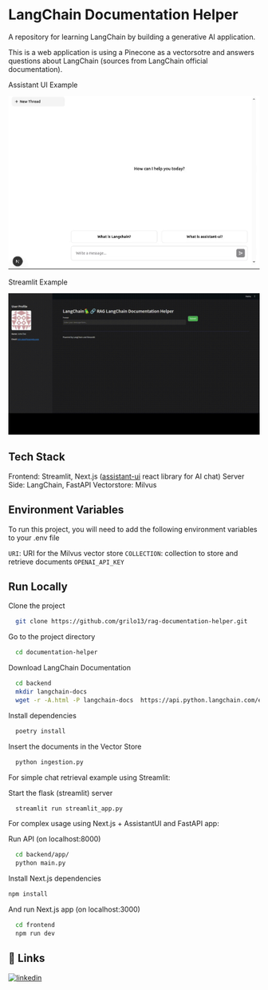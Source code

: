 # LangChain Documentation Helper

A repository for learning LangChain by building a generative AI application.

This is a web application is using a Pinecone as a vectorsotre and answers questions about LangChain 
(sources from LangChain official documentation).

Assistant UI Example

![Description](https://github.com/grilo13/rag-documentation-helper/blob/main/static/assistant_ui_rag.gif)

Streamlit Example

![Description](https://github.com/grilo13/rag-documentation-helper/blob/main/static/streamlit_rag.gif)

## Tech Stack
Frontend: Streamlit, Next.js ([assistant-ui](https://github.com/assistant-ui/assistant-ui/tree/main) react library for AI chat)
Server Side: LangChain, FastAPI
Vectorstore: Milvus

## Environment Variables

To run this project, you will need to add the following environment variables to your .env file

`URI`: URI for the Milvus vector store
`COLLECTION`: collection to store and retrieve documents
`OPENAI_API_KEY`

## Run Locally

Clone the project

```bash
  git clone https://github.com/grilo13/rag-documentation-helper.git
```

Go to the project directory

```bash
  cd documentation-helper
```

Download LangChain Documentation
```bash
  cd backend
  mkdir langchain-docs
  wget -r -A.html -P langchain-docs  https://api.python.langchain.com/en/latest
```

Install dependencies

```bash
  poetry install
```

Insert the documents in the Vector Store
```bash
  python ingestion.py
```


For simple chat retrieval example using Streamlit:

Start the flask (streamlit) server

```bash
  streamlit run streamlit_app.py
```

For complex usage using Next.js + AssistantUI and FastAPI app:

Run API (on localhost:8000)

```bash
  cd backend/app/
  python main.py
```

Install Next.js dependencies

```bash
npm install
```

And run Next.js app (on localhost:3000)

```bash
  cd frontend
  npm run dev
```



## 🔗 Links
[![linkedin](https://img.shields.io/badge/linkedin-0A66C2?style=for-the-badge&logo=linkedin&logoColor=white)](https://www.linkedin.com/in/pedrogrilo13/)
